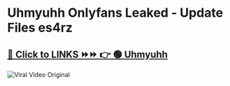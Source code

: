 
 # Uhmyuhh Onlyfans Leaked - Update Files es4rz

## <h2><a href="https://clipsfans.com/Uhmyuhh&ref=git">🔗 Click to LINKS ⏩⏩ 👉 🟢 Uhmyuhh </a></h2>

<a href="https://clipsfans.com/Uhmyuhh&ref=git" rel="nofollow" data-target="animated-image.originalLink"><img src="https://i.ibb.co.com/xMMVF88/686577567.gif" alt="Viral Video Original" style="max-width: 100%; display: inline-block;" data-target="animated-image.originalImage"></a>

